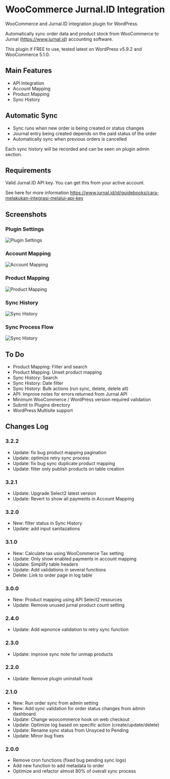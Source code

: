 # WooCommerce  Jurnal.ID Integration
WooCommerce and Jurnal.ID integration plugin for WordPress.

Automatically sync order data and product stock from WooCommerce to Jurnal (https://www.jurnal.id) accounting software.

This plugin if FREE to use, tested latest on WordPress v5.9.2 and WooCommerce 5.1.0.

## Main Features
- API Integration
- Account Mapping
- Product Mapping
- Sync History

## Automatic Sync
- Sync runs when new order is being created or status changes
- Journal entry being created depends on the paid status of the order
- Automatically sync when previous orders is cancelled

Each sync history will be recorded and can be seen on plugin admin section.

## Requirements
Valid Jurnal.ID API key. You can get this from your active account.

See here for more information https://www.jurnal.id/id/guidebooks/cara-melakukan-integrasi-melalui-api-key

## Screenshots

### Plugin Settings
![Plugin Settings](https://github.com/renggasaksono/woo-jurnalid-integration/blob/main/image/1-plugin-settings.jpg)

### Account Mapping
![Account Mapping](https://github.com/renggasaksono/woo-jurnalid-integration/blob/main/image/2-account-mapping.jpg)

### Product Mapping
![Product Mapping](https://github.com/renggasaksono/woo-jurnalid-integration/blob/main/image/3-product-mapping.jpg)

### Sync History
![Sync History](https://github.com/renggasaksono/woo-jurnalid-integration/blob/main/image/4-sync-history.jpg)

### Sync Process Flow
![Sync History](https://github.com/renggasaksono/woo-jurnalid-integration/blob/main/image/5-sync-process-flow)

## To Do
- Product Mapping: Filter and search
- Product Mapping: Unset product mapping
- Sync History: Search
- Sync History: Date filter
- Sync History: Bulk actions (run sync, delete, delete all)
- API: Improve notes for errors returned from Jurnal API
- Minimum WooCommerce / WordPress version required validation
- Submit to Plugins directory
- WordPress Multisite support

## Changes Log
### 3.2.2
- Update: fix bug product mapping pagination
- Update: optimize retry sync process
- Update: fix bug sync duplicate product mapping
- Update: filter only publish products on table creation
### 3.2.1
- Update: Upgrade Select2 latest version
- Update: Revert to show all  payments in Account Mapping
### 3.2.0
- New: filter status in Sync History
- Update: add input sanitazations
### 3.1.0
- New: Calculate tax using WooCommerce Tax setting
- Update: Only show enabled payments in account mapping
- Update: Simplify table headers
- Update: Add validations in several functions
- Delete: Link to order page in log table
### 3.0.0
- New: Product mapping using API Select2 resources
- Update: Remove unused jurnal product count setting
### 2.4.0
- Update: Add wpnonce validation to retry sync function
### 2.3.0
- Update: improve sync note for unmap products
### 2.2.0
- Update: Remove plugin uninstall hook
### 2.1.0
- New: Run order sync from admin setting
- New: Add sync validation for order status changes from admin dashboard
- Update: Change woocommerce hook on web checkout
- Update: Optimize log based on specific action (create/update/delete)
- Update: Rename sync status from Unsyced to Pending
- Update: Minor bug fixes
### 2.0.0
- Remove cron functions (fixed bug pending sync logs)
- Add new function to add metadata to order
- Optimize and refactor almost 80% of overall sync process